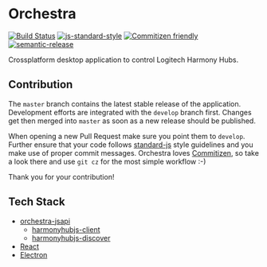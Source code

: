 # Orchestra
[![Build Status](https://travis-ci.org/swissmanu/orchestra.svg)](https://travis-ci.org/swissmanu/orchestra) [![js-standard-style](https://img.shields.io/badge/code%20style-standard-brightgreen.svg)](http://standardjs.com/) [![Commitizen friendly](https://img.shields.io/badge/commitizen-friendly-brightgreen.svg)](http://commitizen.github.io/cz-cli/) [![semantic-release](https://img.shields.io/badge/%20%20%F0%9F%93%A6%F0%9F%9A%80-semantic--release-e10079.svg)](https://github.com/semantic-release/semantic-release)

Crossplatform desktop application to control Logitech Harmony Hubs.


## Contribution
The `master` branch contains the latest stable release of the application.
Development efforts are integrated with the `develop` branch first. Changes get then merged into `master` as soon as a new release should be published.

When opening a new Pull Request make sure you point them to `develop`. Further ensure that your code follows [standard-js](http://standardjs.com/) style guidelines and you make use of proper commit messages. Orchestra loves [Commitizen](http://commitizen.github.io/cz-cli/), so take a look there and use `git cz` for the most simple workflow :-)

Thank you for your contribution!

## Tech Stack
* [orchestra-jsapi](https://github.com/swissmanu/orchestra-jsapi)
  * [harmonyhubjs-client](https://github.com/swissmanu/harmonyhubjs-client)
  * [harmonyhubjs-discover](https://github.com/swissmanu/harmonyhubjs-discover)
* [React](https://github.com/facebook/react)
* [Electron](http://electron.atom.io/)
